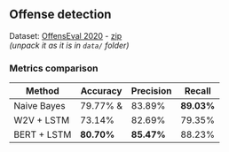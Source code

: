 ## Offense detection

Dataset: [OffensEval 2020](https://sites.google.com/site/offensevalsharedtask/home) - [zip](https://sites.google.com/site/offensevalsharedtask/olid/OLIDv1.0.zip)
<br/> *(unpack it as it is in ```data/``` folder)*

### Metrics comparison

| Method      | Accuracy | Precision| Recall    |
| --------    | -------- | -------- | ------    |
| Naive Bayes | 79.77% & | 83.89%   |**89.03%** |
| W2V + LSTM  | 73.14%   | 82.69%   |79.35%     | 
| BERT + LSTM |**80.70%**|**85.47%**|88.23%     |

